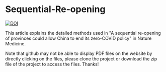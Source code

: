 # Sequential-Re-opening
[![DOI](https://zenodo.org/badge/544330524.svg)](https://zenodo.org/badge/latestdoi/544330524)

This article explains the detailed methods used in "A sequential re-opening of provinces could allow China to end its zero-COVID policy" in Nature Medicine. 

Note that github may not be able to display PDF files on the website by directly clicking on the files, please clone the project or download the zip file of the project to access the files. Thanks!
